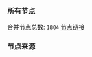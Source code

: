 ### 所有节点
合并节点总数: `1804`
[节点链接](https://raw.githubusercontent.com/rzhy1/11/master/sub/sub_merge_base64.txt)

### 节点来源
